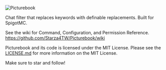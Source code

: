 ![Picturebook](http://i1279.photobucket.com/albums/y523/textcraft/Aug%202015%20-%202/a37c31834f6b05c6f32e66f9be9b91a182248d4dda39a3ee5e6b4b0d3255bfef95601890afd80709da39a3ee5e6b4b0d3255bfef95601890afd807092927_zps6igs3ksq.png "Picturebook")

Chat filter that replaces keywords with definable replacements. Built for SpigotMC.

See the wiki for Command, Configuration, and Permission Reference.  
https://github.com/Starza4TW/Picturebook/wiki

Picturebook and its code is licensed under the MIT License. Please see the [LICENSE.md](https://github.com/Starza4TW/Picturebook/blob/master/LICENSE.md) for more information on the MIT License.

Make sure to star and follow!
